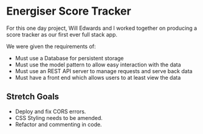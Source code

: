 # Energiser Score Tracker

For this one day project, Will Edwards and I worked together on producing a score tracker as our first ever full stack app.

We were given the requirements of:

- Must use a Database for persistent storage
- Must use the model pattern to allow easy interaction with the data
- Must use an REST API server to manage requests and serve back data
- Must have a front end which allows users to at least view the data

## Stretch Goals

- Deploy and fix CORS errors.
- CSS Styling needs to be amended.
- Refactor and commenting in code.

